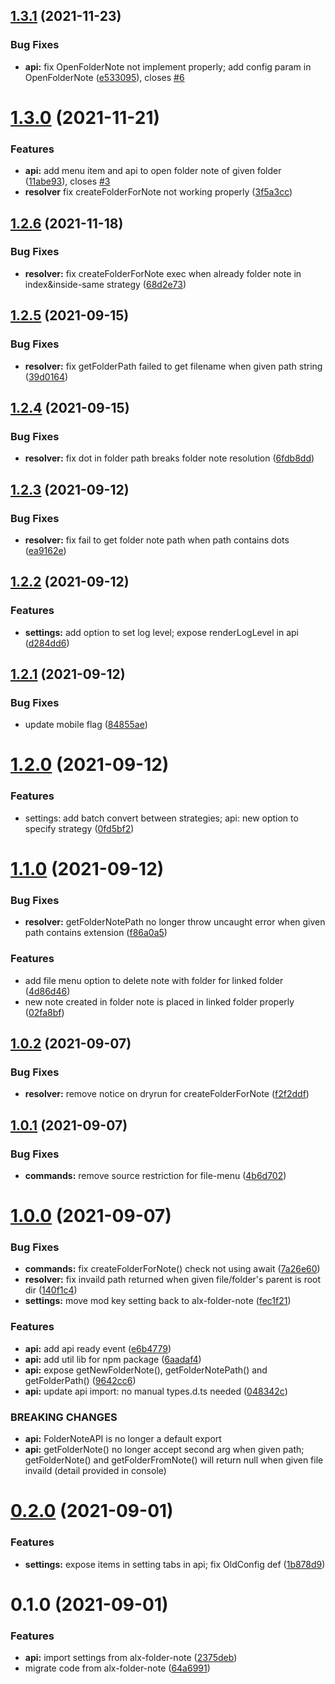 ## [1.3.1](https://github.com/aidenlx/folder-note-core/compare/1.3.1...1.3.2) (2021-11-23)


### Bug Fixes

* **api:** fix OpenFolderNote not implement properly; add config param in OpenFolderNote ([e533095](https://github.com/aidenlx/folder-note-core/commit/e53309521101dec5f5d745cb7422e3dc0285389b)), closes [#6](https://github.com/aidenlx/folder-note-core/issues/6)



# [1.3.0](https://github.com/aidenlx/folder-note-core/compare/1.3.1...1.3.2) (2021-11-21)


### Features

* **api:** add menu item and api to open folder note of given folder ([11abe93](https://github.com/aidenlx/folder-note-core/commit/11abe93746eee15c76bbd360c26bfe6fbdd21df7)), closes [#3](https://github.com/aidenlx/folder-note-core/issues/3)
* **resolver** fix createFolderForNote not working properly ([3f5a3cc](https://github.com/aidenlx/folder-note-core/commit/3f5a3cc910dfcc5861a8804f9af8709336a28632))



## [1.2.6](https://github.com/aidenlx/folder-note-core/compare/1.2.5...1.2.6) (2021-11-18)


### Bug Fixes

* **resolver:** fix createFolderForNote exec when already folder note in index&inside-same strategy ([68d2e73](https://github.com/aidenlx/folder-note-core/commit/68d2e73812121bc192cb9591c69d57376792c14a))

## [1.2.5](https://github.com/aidenlx/folder-note-core/compare/1.2.4...1.2.5) (2021-09-15)


### Bug Fixes

* **resolver:** fix getFolderPath failed to get filename when given path string ([39d0164](https://github.com/aidenlx/folder-note-core/commit/39d016474b7b741737070f6477fbfa8565130987))

## [1.2.4](https://github.com/aidenlx/folder-note-core/compare/1.2.3...1.2.4) (2021-09-15)


### Bug Fixes

* **resolver:** fix dot in folder path breaks folder note resolution ([6fdb8dd](https://github.com/aidenlx/folder-note-core/commit/6fdb8dd17054bb8ba119f44d4e74a8a9ebdfb5e0))

## [1.2.3](https://github.com/aidenlx/folder-note-core/compare/1.2.2...1.2.3) (2021-09-12)


### Bug Fixes

* **resolver:** fix fail to get folder note path when path contains dots ([ea9162e](https://github.com/aidenlx/folder-note-core/commit/ea9162e264a5e1ba5d49fb23c187bfc7bd6520c8))

## [1.2.2](https://github.com/aidenlx/folder-note-core/compare/1.2.1...1.2.2) (2021-09-12)


### Features

* **settings:** add option to set log level; expose renderLogLevel in api ([d284dd6](https://github.com/aidenlx/folder-note-core/commit/d284dd6cb8aa6536fa18748a2793c8783c27a8f5))

## [1.2.1](https://github.com/aidenlx/folder-note-core/compare/1.2.0...1.2.1) (2021-09-12)


### Bug Fixes

* update mobile flag ([84855ae](https://github.com/aidenlx/folder-note-core/commit/84855aed8e698b126c33d65e3ba48010d3e53839))

# [1.2.0](https://github.com/aidenlx/folder-note-core/compare/1.1.0...1.2.0) (2021-09-12)


### Features

* settings: add batch convert between strategies; api: new option to specify strategy ([0fd5bf2](https://github.com/aidenlx/folder-note-core/commit/0fd5bf2408dade7bed194727d1ad4cd4c8ea984e))

# [1.1.0](https://github.com/aidenlx/folder-note-core/compare/1.0.2...1.1.0) (2021-09-12)


### Bug Fixes

* **resolver:** getFolderNotePath no longer throw uncaught error when given path contains extension ([f86a0a5](https://github.com/aidenlx/folder-note-core/commit/f86a0a501cf07b5a5b9b4fa851624127148a7585))


### Features

* add file menu option to delete note with folder for linked folder ([4d86d46](https://github.com/aidenlx/folder-note-core/commit/4d86d467602676044b1895ad13f6ffb3f4620423))
* new note created in folder note is placed in linked folder properly ([02fa8bf](https://github.com/aidenlx/folder-note-core/commit/02fa8bff5eb54e932319d06bfc8db6b89762f0f9))

## [1.0.2](https://github.com/aidenlx/folder-note-core/compare/1.0.1...1.0.2) (2021-09-07)


### Bug Fixes

* **resolver:** remove notice on dryrun for createFolderForNote ([f2f2ddf](https://github.com/aidenlx/folder-note-core/commit/f2f2ddf1941798160a6deec16ffe3ca8cc516d6a))

## [1.0.1](https://github.com/aidenlx/folder-note-core/compare/1.0.0...1.0.1) (2021-09-07)


### Bug Fixes

* **commands:** remove source restriction for file-menu ([4b6d702](https://github.com/aidenlx/folder-note-core/commit/4b6d70241fa6d47715b87fd11d45750b3d7ab13c))

# [1.0.0](https://github.com/aidenlx/folder-note-core/compare/0.2.0...1.0.0) (2021-09-07)


### Bug Fixes

* **commands:** fix createFolderForNote() check not using await ([7a26e60](https://github.com/aidenlx/folder-note-core/commit/7a26e60e2f17a7fb81ca497de24557db4bfcf97e))
* **resolver:** fix invaild path returned when given file/folder's parent is root dir ([140f1c4](https://github.com/aidenlx/folder-note-core/commit/140f1c469007b69a62b6f3301a278994d79803da))
* **settings:** move mod key setting back to alx-folder-note ([fec1f21](https://github.com/aidenlx/folder-note-core/commit/fec1f212f32a50cebbff1541ca69deccfd6797ff))


### Features

* **api:** add api ready event ([e6b4779](https://github.com/aidenlx/folder-note-core/commit/e6b47797ce276ce29e66f19d29ce1e7bcf9f15f7))
* **api:** add util lib for npm package ([6aadaf4](https://github.com/aidenlx/folder-note-core/commit/6aadaf45df0ea603f33b719608d1add5ff066ced))
* **api:** expose getNewFolderNote(), getFolderNotePath() and getFolderPath() ([9642cc6](https://github.com/aidenlx/folder-note-core/commit/9642cc6ff403e73e7aa14204baeff7e550c09858))
* **api:** update api import: no manual types.d.ts needed ([048342c](https://github.com/aidenlx/folder-note-core/commit/048342c0cb7e03d786f6553418f3fb5e5dc202dc))


### BREAKING CHANGES

* **api:** FolderNoteAPI is no longer a default export
* **api:** getFolderNote() no longer accept second arg when given path; getFolderNote() and getFolderFromNote() will return null when given file invaild (detail provided in console)

# [0.2.0](https://github.com/aidenlx/folder-note-core/compare/0.1.0...0.2.0) (2021-09-01)


### Features

* **settings:** expose items in setting tabs in api; fix OldConfig def ([1b878d9](https://github.com/aidenlx/folder-note-core/commit/1b878d9ee8804eed8541fcac8ce59081166b2c39))

# 0.1.0 (2021-09-01)


### Features

* **api:** import settings from alx-folder-note ([2375deb](https://github.com/aidenlx/folder-note-core/commit/2375debed8cb23a9727d76d5a3c34b5ace667101))
* migrate code from alx-folder-note ([64a6991](https://github.com/aidenlx/folder-note-core/commit/64a699159b8a21e94a7f965c4a2fc7f1c5f2af8a))


